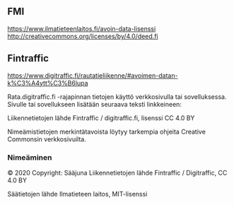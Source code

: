 ## FMI

https://www.ilmatieteenlaitos.fi/avoin-data-lisenssi
http://creativecommons.org/licenses/by/4.0/deed.fi

## Fintraffic

https://www.digitraffic.fi/rautatieliikenne/#avoimen-datan-k%C3%A4ytt%C3%B6lupa

Rata.digitraffic.fi -rajapinnan tietojen käyttö verkkosivulla tai sovelluksessa. Sivulle tai sovellukseen lisätään seuraava teksti linkkeineen:

Liikennetietojen lähde Fintraffic / digitraffic.fi, lisenssi CC 4.0 BY

Nimeämistietojen merkintätavoista löytyy tarkempia ohjeita Creative Commonsin verkkosivuilta.

### Nimeäminen

© 2020 Copyright: Sääjuna
Liikennetietojen lähde Fintraffic / Digitraffic, CC 4.0 BY

Säätietojen lähde Ilmatieteen laitos, MIT-lisenssi
